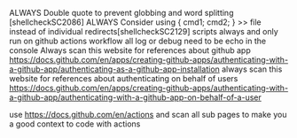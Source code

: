 ALWAYS Double quote to prevent globbing and word splitting [shellcheckSC2086]
ALWAYS Consider using { cmd1; cmd2; } >> file instead of individual redirects[shellcheckSC2129]
scripts always and only run on github actions workflow
all log or debug need to be echo in the console
Always scan this website for references about github app https://docs.github.com/en/apps/creating-github-apps/authenticating-with-a-github-app/authenticating-as-a-github-app-installation
always scan this website for references about authenticating on behalf of users https://docs.github.com/en/apps/creating-github-apps/authenticating-with-a-github-app/authenticating-with-a-github-app-on-behalf-of-a-user

use https://docs.github.com/en/actions and scan all sub pages to make you a good context to code with actions